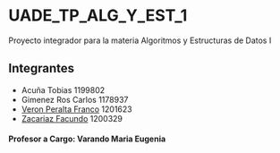 # UADE_TP_ALG_Y_EST_1

Proyecto integrador para la materia Algoritmos y Estructuras de Datos I

## Integrantes
- Acuña Tobias 1199802
- Gimenez Ros Carlos 1178937
- [Veron Peralta Franco](https://github.com/11chuchu11) 1201623
- [Zacariaz Facundo](https://github.com/facuzaca) 1200329

#### Profesor a Cargo: Varando Maria Eugenia
